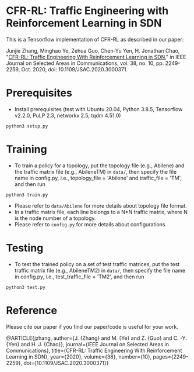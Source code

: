 # CFR-RL: Traffic Engineering with Reinforcement Learning in SDN

This is a Tensorflow implementation of CFR-RL as described in our paper:

Junjie Zhang, Minghao Ye, Zehua Guo, Chen-Yu Yen, H. Jonathan
Chao, "[CFR-RL: Traffic Engineering With Reinforcement Learning in SDN](https://arxiv.org/abs/2004.11986)," in IEEE
Journal on Selected Areas in Communications, vol. 38, no. 10, pp. 2249-2259, Oct. 2020, doi: 10.1109/JSAC.2020.3000371.

# Prerequisites

- Install prerequisites (test with Ubuntu 20.04, Python 3.8.5, Tensorflow v2.2.0, PuLP 2.3, networkx 2.5, tqdm 4.51.0)

```
python3 setup.py
```

# Training

- To train a policy for a topology, put the topology file (e.g., Abilene) and the traffic matrix file (e.g., AbileneTM)
  in `data/`, then specify the file name in config.py, i.e., topology_file = 'Abilene' and traffic_file = 'TM', and then
  run

```
python3 train.py
```

- Please refer to `data/Abilene` for more details about topology file format.
- In a traffic matrix file, each line belongs to a N*N traffic matrix, where N is the node number of a topology.
- Please refer to `config.py` for more details about configurations.

# Testing

- To test the trained policy on a set of test traffic matrices, put the test traffic matrix file (e.g., AbileneTM2)
  in `data/`, then specify the file name in config.py, i.e., test_traffic_file = 'TM2', and then run

```
python3 test.py
```

# Reference

Please cite our paper if you find our paper/code is useful for your work.

@ARTICLE{jzhang, author={J. {Zhang} and M. {Ye} and Z. {Guo} and C. -Y. {Yen} and H. J. {Chao}}, journal={IEEE Journal
on Selected Areas in Communications}, title={CFR-RL: Traffic Engineering With Reinforcement Learning in SDN},
year={2020}, volume={38}, number={10}, pages={2249-2259}, doi={10.1109/JSAC.2020.3000371}}

